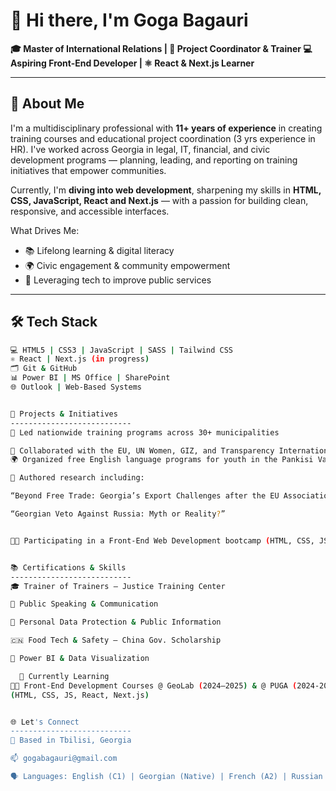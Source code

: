 # 👋 Hi there, I'm Goga Bagauri

**🎓 Master of International Relations | 💼 Project Coordinator & Trainer
💻 Aspiring Front-End Developer | ⚛️ React & Next.js Learner**

---

## 🧠 About Me

I'm a multidisciplinary professional with **11+ years of experience** in creating training courses and educational project coordination (3 yrs experience in HR). I've worked across Georgia in legal, IT, financial, and civic development programs — planning, leading, and reporting on training initiatives that empower communities.

Currently, I'm **diving into web development**, sharpening my skills in **HTML, CSS, JavaScript, React and Next.js** — with a passion for building clean, responsive, and accessible interfaces.

What Drives Me:
- 📚 Lifelong learning & digital literacy
- 🌍 Civic engagement & community empowerment
- 🧩 Leveraging tech to improve public services

---

## 🛠️ Tech Stack

```bash
💻 HTML5 | CSS3 | JavaScript | SASS | Tailwind CSS
⚛️ React | Next.js (in progress)
🗂️ Git & GitHub
📊 Power BI | MS Office | SharePoint
🌐 Outlook | Web-Based Systems


🚀 Projects & Initiatives
---------------------------
🏫 Led nationwide training programs across 30+ municipalities

🤝 Collaborated with the EU, UN Women, GIZ, and Transparency International
🌍 Organized free English language programs for youth in the Pankisi Valley to support integration and equal opportunity

📝 Authored research including:

“Beyond Free Trade: Georgia’s Export Challenges after the EU Association Agreement”

“Georgian Veto Against Russia: Myth or Reality?”


🧑‍💻 Participating in a Front-End Web Development bootcamp (HTML, CSS, JS/React) @ GeoLab (2024–2025)


📚 Certifications & Skills
---------------------------
🎓 Trainer of Trainers – Justice Training Center

💬 Public Speaking & Communication

🔐 Personal Data Protection & Public Information

🇨🇳 Food Tech & Safety – China Gov. Scholarship

🧮 Power BI & Data Visualization

  🌱 Currently Learning
🧑‍💻 Front-End Development Courses @ GeoLab (2024–2025) & @ PUGA (2024-2025)
(HTML, CSS, JS, React, Next.js)


🌐 Let's Connect
---------------------------
📍 Based in Tbilisi, Georgia

📫 gogabagauri@gmail.com

🗣️ Languages: English (C1) | Georgian (Native) | French (A2) | Russian (Basic)
